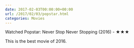 ```yaml
---
date: 2017-02-03T00:00:00+00:00
url: /2017/02/03/popstar.html
categories: Movies
---
```

Watched Popstar: Never Stop Never Stopping (2016) - ★★★

This is the best movie of 2016.



